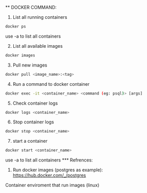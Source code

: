 ** DOCKER COMMAND:

1. List all running containers

``` bash
docker ps
```
use -a to list all containers

2. List all available images


``` bash
docker images 
```

3. Pull new images

``` bash
docker pull <image_name>:<tag>
```

4. Run a command to docker container

``` bash
docker exec -it <container_name> <command (eg: psql)> [args] 
```

5. Check container logs 

``` bash
docker logs <container_name>
```
6. Stop container logs 

``` bash
docker stop <container_name>
```

7. start a container

``` bash
docker start <container_name> 
```
use -a to list all containers
*** Refrences:

1. Run docker images (postgres as example): https://hub.docker.com/_/postgres

Container enviroment that run images (linux)

